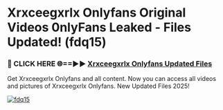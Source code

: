 # Xrxceegxrlx Onlyfans Original Videos 0nlyFans Leaked - Files Updated! (fdq15)

<h3>🔴 CLICK HERE 🌐==►► <a href="https://tinyurl.com/ms9xzufz" rel="nofollow">Xrxceegxrlx Onlyfans Updated Files</a></h3>

Get Xrxceegxrlx Onlyfans and all content. Now you can access all videos and pictures of Xrxceegxrlx Onlyfans. New Updated Files 2025!

[![fdq15](https://i.imgur.com/ppqm5kG.gif)](https://tinyurl.com/ms9xzufz)
